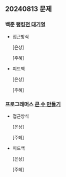 ## 20240813 문제

### 백준 [랭킹전 대기열](https://www.acmicpc.net/problem/20006)

- 접근방식

  [은상]
  
  [주혜]
  
- 피드백

  [은상]
  
  [주혜]

### 프로그래머스 [큰 수 만들기](https://school.programmers.co.kr/learn/courses/30/lessons/42883)

- 접근방식

  [은상]

  [주혜]
  
  
- 피드백

  [은상]
  
  [주혜]
